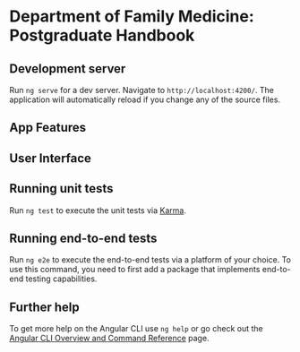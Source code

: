 # Department of Family Medicine: Postgraduate Handbook

## Development server
Run `ng serve` for a dev server. Navigate to `http://localhost:4200/`. The application will automatically reload if you change any of the source files.

## App Features

## User Interface

## Running unit tests

Run `ng test` to execute the unit tests via [Karma](https://karma-runner.github.io).

## Running end-to-end tests

Run `ng e2e` to execute the end-to-end tests via a platform of your choice. To use this command, you need to first add a package that implements end-to-end testing capabilities.

## Further help

To get more help on the Angular CLI use `ng help` or go check out the [Angular CLI Overview and Command Reference](https://angular.io/cli) page.
